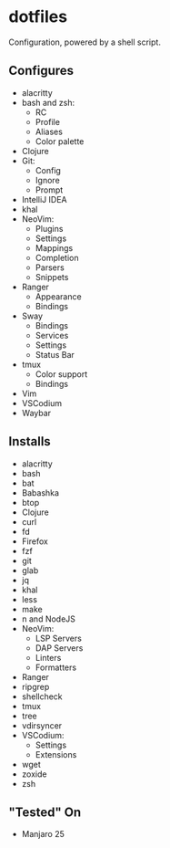 # dotfiles

Configuration, powered by a shell script.

## Configures

- alacritty
- bash and zsh:
    - RC
    - Profile
    - Aliases
    - Color palette
- Clojure
- Git:
    - Config
    - Ignore
    - Prompt
- IntelliJ IDEA
- khal
- NeoVim:
    - Plugins
    - Settings
    - Mappings
    - Completion
    - Parsers
    - Snippets
- Ranger
    - Appearance
    - Bindings
- Sway
    - Bindings
    - Services
    - Settings
    - Status Bar
- tmux
    - Color support
    - Bindings
- Vim
- VSCodium
- Waybar


## Installs

- alacritty
- bash
- bat
- Babashka
- btop
- Clojure
- curl
- fd
- Firefox
- fzf
- git
- glab
- jq
- khal
- less
- make
- n and NodeJS
- NeoVim:
    - LSP Servers
    - DAP Servers
    - Linters
    - Formatters
- Ranger
- ripgrep
- shellcheck
- tmux
- tree
- vdirsyncer
- VSCodium:
    - Settings
    - Extensions
- wget
- zoxide
- zsh


## "Tested" On

- Manjaro 25
